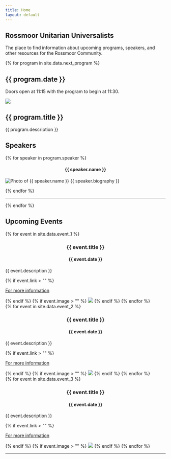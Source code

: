```yaml
---
title: Home
layout: default
---
```

<section>
    <div class="container text-center home-head">
        <h1>Rossmoor Unitarian Universalists</h1>
        <p class="lead text-muted">The place to find information about upcoming programs, speakers, and other resources
        for the Rossmoor Community.</p>
        <p></p>
    </div>
    <div class="container">
        {% for program in site.data.next_program %}
        <div class="row">
            <h2>{{ program.date }}</h2>
            <p>Doors open at 11:15 with the program to begin at 11:30.</p>
        </div>
        <div class="row">
            <div class="col-3">
                <img src="assets/images/{{ program.image }}" class="img-fluid">
            </div>
            <div class="col-9">
                <h2>{{ program.title }}</h2>
                <p>{{ program.description  }}</p>
            </div>
        </div>
        <div class="row">
            <h2>Speakers</h2>
            {% for speaker in program.speaker %}
            <div class="col-4">
                <h4 style="text-align: center;">{{ speaker.name }}</h4>
                <p><img src="assets/images/{{speaker.image}}" class="float-start w-50 p-2" alt="Photo of {{ speaker.name }}">
                {{ speaker.biography }}</p>
            </div>
            {% endfor %}
        </div>
        <hr>
        {% endfor %}
        <div class="row">
            <h2>Upcoming Events</h2>
            <div class="col-4">
                {% for event in site.data.event_1 %}
                <h3 style="text-align: center;">{{ event.title }}</h3>
                <h4 style="text-align: center;">{{ event.date }}</h4>
                <p>{{ event.description }}</p>
                {% if event.link > "" %}
                    <p><a href="{{ event.link }}" target="_blank">For more information</a></p>
                {% endif %}
                {% if event.image > "" %}
                    <img src="assets/images/{{ event.image }}" class="img-fluid">
                {% endif %}
                {% endfor %}
            </div>
            <div class="col-4">
                {% for event in site.data.event_2 %}
                <h3 style="text-align: center;">{{ event.title }}</h3>
                <h4 style="text-align: center;">{{ event.date }}</h4>
                <p>{{ event.description }}</p>
                {% if event.link > "" %}
                    <p><a href="{{ event.link }}" target="_blank">For more information</a></p>
                {% endif %}
                {% if event.image > "" %}
                    <img src="assets/images/{{ event.image }}" class="img-fluid">
                {% endif %}
                {% endfor %}
            </div>
            <div class="col-4">
                {% for event in site.data.event_3 %}
                <h3 style="text-align: center;">{{ event.title }}</h3>
                <h4 style="text-align: center;">{{ event.date }}</h4>
                <p>{{ event.description }}</p>
                {% if event.link > "" %}
                    <p><a href="{{ event.link }}" target="_blank">For more information</a></p>
                {% endif %}
                {% if event.image > "" %}
                    <img src="assets/images/{{ event.image }}" class="img-fluid">
                {% endif %}
                {% endfor %}
            </div>
        </div>
        <hr>
    </div>
</section>